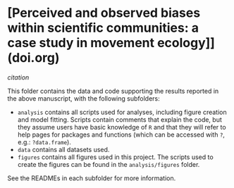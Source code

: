 # [Perceived and observed biases within scientific communities: a case study in movement ecology]](doi.org)

*citation*

This folder contains the data and code supporting the results reported in the above manuscript, with the following subfolders:

* `analysis` contains all scripts used for analyses, including figure creation and model fitting. Scripts contain comments that explain the code, but they assume users have basic knowledge of `R` and that they will refer to help pages for packages and functions (which can be accessed with `?`, e.g.: `?data.frame`).
* `data` contains all datasets used.
* `figures` contains all figures used in this project. The scripts used to create the figures can be found in the `analysis/figures` folder.

See the READMEs in each subfolder for more information.
